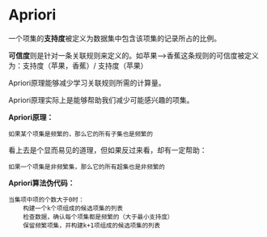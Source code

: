 # Apriori

一个项集的**支持度**被定义为数据集中包含该项集的记录所占的比例。

**可信度**则是针对一条关联规则来定义的。如苹果-->香蕉这条规则的可信度被定义为：支持度（苹果，香蕉）/ 支持度（苹果）

Apriori原理能够减少学习关联规则所需的计算量。

Apriori原理实际上是能够帮助我们减少可能感兴趣的项集。

**Apriori原理：** 

`如果某个项集是频繁的，那么它的所有子集也是频繁的`

看上去是个显而易见的道理，但如果反过来看，却有一定帮助：

`如果一个项集是非频繁集，那么它的所有超集也是非频繁的`

**Apriori算法伪代码：**

```
当集项中项的个数大于0时：
	构建一个k个项组成的候选项集的列表
	检查数据，确认每个项集都是频繁的（大于最小支持度）
	保留频繁项集，并构建k+1项组成的候选项集的列表
```
